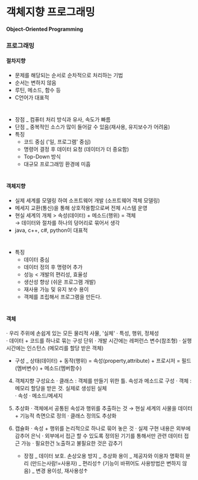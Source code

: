 # 객체지향 프로그래밍

**Object-Oriented Programming** 


### 프로그래밍
#### 절차지향 
  - 문제를 해당되는 순서로 순차적으로 처리하는 기법 
  - 순서는 변하지 않음
  - 루틴, 메소드, 함수 등
  - C언어가 대표적 
#  
  - 장점 _ 컴퓨터 처리 방식과 유사, 속도가 빠름 
  - 단점 _ 중복적인 소스가 많이 들어갈 수 있음(재사용, 유지보수가 어려움)
  - 특징 
    - 코드 중심 ('일, 프로그램' 중심)    
    - 명령어 결정 후 데이터 요청 (데이터가 더 중요함)   
    - Top-Down 방식    
    - 대규모 프로그래밍 환경에 미흡    
#
#### 객체지향
   - 실제 세계를 모델링 하여 소프트웨어 개발 (소프트웨어 객체 모델링)
   - 메세지 교환(통신)을 통해 상호작용함으로써 전체 시스템 운영
   - 현실 세계의 개체 > 속성(데이터) + 메소드(행위) = 객체    
      → 데이터와 절차를 하나의 덩어리로 묶어서 생각
   - java, c++, c#, python이 대표적
#   
   - 특징 
     - 데이터 중심
     - 데이터 정의 후 명령어 추가
     - 성능 < 개발의 편리성, 효율성 
     - 생산성 향상 (쉬운 프로그램 개발)
     - 재사용 가능 및 유지 보수 용이
     - 객체를 조립해서 프로그램을 만든다. 
#		 
#### 객체 	
   · 우리 주위에 손쉽게 있는 모든 물리적 사물, '실체'
   · 특성, 행위, 정체성    
   · 데이터 + 코드를 하나로 묶는 구성 단위 
   · 개발 시간에는 레퍼런스 변수(참조형) 
   · 실행 시간에는 인스턴스 (메모리를 할당 받은 객체)
   
   - 구성 _ 상태(데이터) + 동작(행위)
		   = 속성(property,attribute) + 프로시저 
		   = 필드(멤버변수) + 메소드(멤버함수)  

4. 객체지향 구성요소 
   · 클래스 : 객체를 만들기 위한 틀. 속성과 메소드로 구성
   · 객체 : 메모리 할당을 받은 것. 실제로 생성된 실체  
   · 속성 
   · 메소드/메세지 
   
5. 추상화 
   · 객체에서 공통된 속성과 행위를 추출하는 것 
     → 현실 세계의 사물을 데이터 + 기능적 측면으로 정의 
   · 클래스 정의도 추상화

6. 캡슐화 
   · 속성 + 행위를 논리적으로 하나로 묶어 놓은 것 
   · 실제 구현 내용은 외부에 감추어 은닉
   · 외부에서 접근 할 수 있도록 정의된 기기를 통해서만 관련 데이터 접근 가능
   · 필요한건 노출하고 불필요한 것은 감추기    
   
   - 장점 _ 데이터 보호. 손상오용 방지 
         _ 추상화 용이 
		 _ 제공자와 이용자 명확히 분리 (만드는사람!=사용자)
		 _ 편리성↑ (기능이 바뀌어도 사용방법은 변하지 않음)
		 _ 변경 용이성, 재사용성↑
   
